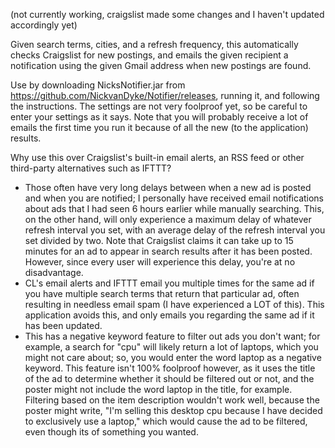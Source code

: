 (not currently working, craigslist made some changes and I haven't updated accordingly yet)

Given search terms, cities, and a refresh frequency, this automatically checks Craigslist for new postings, and emails the given recipient a notification using the given Gmail address when new postings are found.

Use by downloading NicksNotifier.jar from https://github.com/NickvanDyke/Notifier/releases, running it, and following the instructions. The settings are not very foolproof yet, so be careful to enter your settings as it says. Note that you will probably receive a lot of emails the first time you run it because of all the new (to the application) results.

Why use this over Craigslist's built-in email alerts, an RSS feed or other third-party alternatives such as IFTTT?
* Those often have very long delays between when a new ad is posted and when you are notified; I personally have received email notifications about ads that I had seen 6 hours earlier while manually searching. This, on the other hand, will only experience a maximum delay of whatever refresh interval you set, with an average delay of the refresh interval you set divided by two. Note that Craigslist claims it can take up to 15 minutes for an ad to appear in search results after it has been posted. However, since every user will experience this delay, you're at no disadvantage.
* CL's email alerts and IFTTT email you multiple times for the same ad if you have multiple search terms that return that particular ad, often resulting in needless email spam (I have experienced a LOT of this). This application avoids this, and only emails you regarding the same ad if it has been updated.
* This has a negative keyword feature to filter out ads you don't want; for example, a search for "cpu" will likely return a lot of laptops, which you might not care about; so, you would enter the word laptop as a negative keyword. This feature isn't 100% foolproof however, as it uses the title of the ad to determine whether it should be filtered out or not, and the poster might not include the word laptop in the title, for example. Filtering based on the item description wouldn't work well, because the poster might write, "I'm selling this desktop cpu because I have decided to exclusively use a laptop," which would cause the ad to be filtered, even though its of something you wanted.
